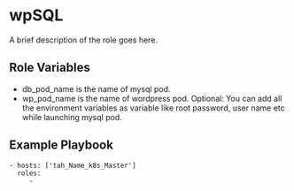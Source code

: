 wpSQL
=========

A brief description of the role goes here.


Role Variables
--------------

- db_pod_name is the name of mysql pod. 
- wp_pod_name is the name of wordpress pod. 
Optional: You can add all the environment variables as variable like root password, user name etc while launching mysql pod. 


Example Playbook
----------------

    - hosts: ['tah_Name_k8s_Master']
      roles:
         - 


